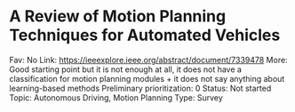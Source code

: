 # A Review of Motion Planning Techniques for Automated Vehicles

Fav: No
Link: https://ieeexplore.ieee.org/abstract/document/7339478
More: Good starting point but it is not enough at all, it does not have a classification for motion planning modules + it does not say anything about learning-based methods
Preliminary prioritization: 0
Status: Not started
Topic: Autonomous Driving, Motion Planning
Type: Survey